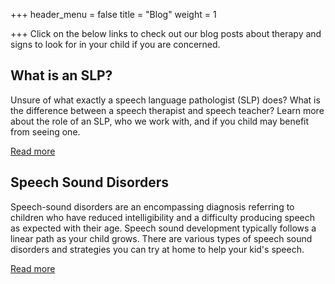 +++
header_menu = false
title = "Blog"
weight = 1

+++
Click on the below links to check out our blog posts about therapy and signs to look for in your child if you are concerned.

## What is an SLP?

Unsure of what exactly a speech language pathologist (SLP) does? What is the difference between a speech therapist and speech teacher? Learn more about the role of an SLP, who we work with, and if you child may benefit from seeing one.

[Read more](/what-is-a-speech-language-pathologist)

## Speech Sound Disorders

Speech-sound disorders are an encompassing diagnosis referring to children who have reduced intelligibility and a difficulty producing speech as expected with their age. Speech sound development typically follows a linear path as your child grows. There are various types of speech sound disorders and strategies you can try at home to help your kid's speech.

[Read more](/speech-sound-disorder-blogs)